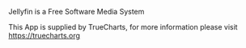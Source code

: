 

Jellyfin is a Free Software Media System

This App is supplied by TrueCharts, for more information please visit https://truecharts.org
